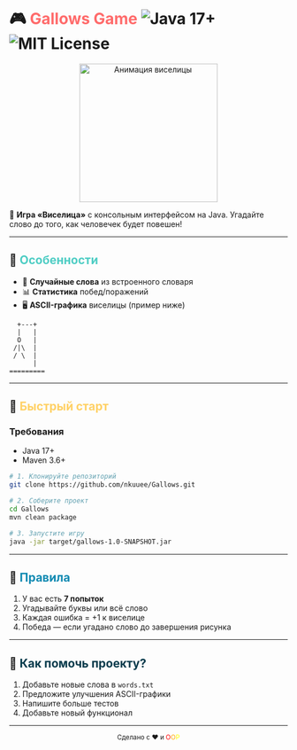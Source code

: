 # 🎮 <span style="color:#FF6B6B">Gallows Game</span> <img src="https://img.shields.io/badge/Java-17%2B-orange?logo=openjdk" alt="Java 17+"> <img src="https://img.shields.io/badge/License-MIT-green" alt="MIT License">

<div align="center">
  <img src="https://media.giphy.com/media/v1.Y2lkPTc5MGI3NjExcDFtZ3VjNG5xYzNkY2V5YnR6YzF5dWJjZ3B6eWJ0dWZqY2N6eGZ0ZyZlcD12MV9pbnRlcm5hbF9naWZfYnlfaWQmY3Q9Zw/xT5LMHxhOfscxPfIfm/giphy.gif" width="250" alt="Анимация виселицы">
</div>

🔴 **Игра «Виселица»** с консольным интерфейсом на Java. Угадайте слово до того, как человечек будет повешен!

---

## 🎨 <span style="color:#4ECDC4">Особенности</span>
- 🎲 **Случайные слова** из встроенного словаря
- 📊 **Статистика** побед/поражений
- 🖥️ **ASCII-графика** виселицы (пример ниже)

```ascii
  +---+
  |   |
  O   |
 /|\  |
 / \  |
      |
=========
```

---

## 🚀 <span style="color:#FFD166">Быстрый старт</span>

### Требования
- Java 17+
- Maven 3.6+

```bash
# 1. Клонируйте репозиторий
git clone https://github.com/nkuuee/Gallows.git

# 2. Соберите проект
cd Gallows
mvn clean package

# 3. Запустите игру
java -jar target/gallows-1.0-SNAPSHOT.jar
```

---

## 📜 <span style="color:#118AB2">Правила</span>
1. У вас есть **7 попыток** 
2. Угадывайте буквы или всё слово
3. Каждая ошибка = +1 к виселице
4. Победа — если угадано слово до завершения рисунка

---


## 🤝 <span style="color:#073B4C">Как помочь проекту?</span>
1. Добавьте новые слова в `words.txt`
2. Предложите улучшения ASCII-графики
3. Напишите больше тестов
4. Добавьте новый функционал

---

<div align="center">
  <sub>Сделано с ❤️ и <span style="color:red">O</span><span style="color:orange">O</span><span style="color:yellow">P</span></sub>
</div>
